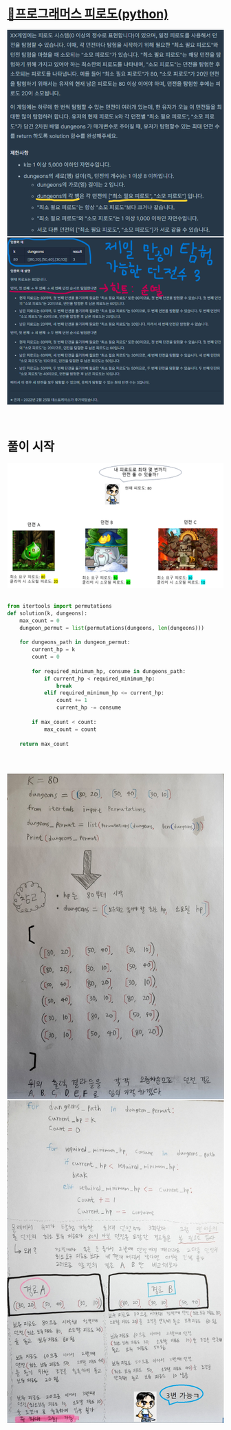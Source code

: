 # [🔨프로그래머스 피로도(python)](https://school.programmers.co.kr/learn/courses/30/lessons/87946)

![Desktop View](./pic/1.png)
![Desktop View](./pic/2.png)
<br>
<br>
<br>
# 풀이 시작
![Desktop View](./pic/5.png)
<br>
<br>

```py
from itertools import permutations
def solution(k, dungeons):
    max_count = 0 
    dungeon_permut = list(permutations(dungeons, len(dungeons))) 
    
    for dungeons_path in dungeon_permut:
        current_hp = k    
        count = 0 
        
        for required_minimum_hp, consume in dungeons_path:
            if current_hp < required_minimum_hp:
                break 
            elif required_minimum_hp <= current_hp:
                count += 1    
                current_hp -= consume            
            
        if max_count < count:
            max_count = count
    
    return max_count
```
<br>
<br>

![Desktop View](./pic/3.jpg)
![Desktop View](./pic/4.jpeg)
